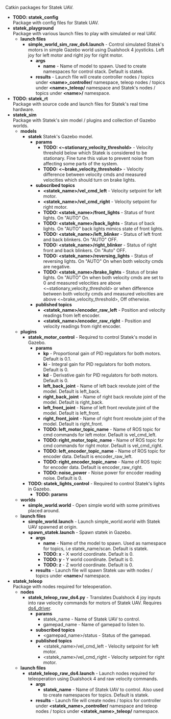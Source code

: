Catkin packages for Statek UAV.

* **TODO: statek_config** </br>
  Package with config files for Statek UAV.
* **statek_playground** </br>
  Package with various launch files to play with simulated or real UAV.
  * **launch files**
    * **simple_world_sim_raw_ds4.launch** - Control simulated Statek's motors in simple Gazebo world using Dualshock 4 joysticks. Left joy for left motor and right joy for right motor.
      * **args**
        * **name** - Name of model to spawn. Used to create namespaces for control stack. Default is statek.
      * **results** - Launch file will create controller nodes / topics under **\<name>_controller/** namespace,  teleop nodes / topics under **\<name>_teleop/** namespace and Statek's nodes / topics under **\<name>/** namespace.
* **TODO: statek_rt** </br>
  Package with source code and launch files for Statek's real time hardware.
* **statek_sim** </br>
  Package with Statek's sim model / plugins and collection of Gazebo worlds.
  * **models**
    * **statek** Statek's Gazebo model.
      * **params**
        * **TODO: <~stationary_velocity_threshold>** - Velocity threshold below which Statek is considered to be stationary. Fine tune this value to prevent noise from affecting some parts of the system.
        * **TODO: <~brake_velocity_threshold>** - Velocity difference between velocity cmds and measured velocities which should turn on brake lights.
      * **subscribed topics** 
        * **<statek_name>/vel_cmd_left** - Velocity setpoint for left motor.
        * **<statek_name>/vel_cmd_right** - Velocity setpoint for right motor.
        * **TODO: <statek_name>/front_lights** - Status of front lights. On "AUTO" On.
        * **TODO: <statek_name>/back_lights** - Status of back lights. On "AUTO" back lights mimics state of front lights.
        * **TODO: <statek_name>/left_blinker** - Status of left front and back blinkers. On "AUTO" OFF.
        * **TODO: <statek_name>/right_blinker** - Status of right front and back blinkers. On "Auto" OFF.
        * **TODO: <statek_name>/reversing_lights** - Status of reversing lights. On "AUTO" On when both velocity cmds are negative.
        * **TODO: <statek_name>/brake_lights** - Status of brake lights. On "AUTO" On when both velocity cmds are set to 0 and measured velocities are above <~stationary_velocity_threshold> or when difference between both velocity cmds and measured velocities are above <~brake_velocity_threshold>, Off otherwise.
      * **published topics**
        * **<statek_name>/encoder_raw_left** - Position and velocity readings from left encoder.
        * **<statek_name>/encoder_raw_right** - Position and velocity readings from right encoder.
  * **plugins**
    * **statek_motor_control** - Required to control Statek's model in Gazebo.
      * **params**
        * **kp** - Proportional gain of PID regulators for both motors. Default is 0.1.
        * **ki** - Integral gain for PID regulators for both motors. Default is 0.
        * **kd** - Derivative gain for PID regulators for both motors. Default is 0.
        * **left_back_joint** - Name of left back revolute joint of the model.  Default is left_back.
        * **right_back_joint** - Name of right back revolute joint of the model.  Default is right_back.
        * **left_front_joint** - Name of left front revolute joint of the model.  Default is left_front.
        * **right_front_joint** - Name of right front revolute joint of the model.  Default is right_front.
        * **TODO: left_motor_topic_name** - Name of ROS topic for cmd commands for left motor. Default is vel_cmd_left.
        * **TODO: right_motor_topic_name** - Name of ROS topic for cmd commands for right motor. Default is vel_cmd_right.
        * **TODO: left_encoder_topic_name** - Name of ROS topic for encoder data. Default is encoder_raw_left.
        * **TODO: right_encoder_topic_name** - Name of ROS topic for encoder data. Default is encoder_raw_right.
        * **TODO: noise_power** - Noise power for encoder reading noise. Default is 0.
    * **TODO: statek_lights_control** - Required to control Statek's lights in Gazebo.
      * **TODO: params**
  * **worlds**
    * **simple_world.world** - Open simple world with some primitives placed around.
  * **launch files**
    * **simple_world.launch** - Launch simple_world.world with Statek UAV spawned at origin.
    * **spawn_statek.launch** - Spawn statek in Gazebo.
      * **args** 
        * **name** - Name of the model to spawn. Used as namespace for topics, i.e statek_name/scan. Default is statek.
        * **TODO: x** - X world coordinate. Default is 0.
        * **TODO: y** - Y world coordinate. Default is 0.
        * **TODO: z** - Z world coordinate. Default is 0.
      * **results** - Launch file will spawn Statek uav with nodes / topics under **\<name>/** namespace.
* **statek_teleop** </br>
  Package with nodes required for teleoperation.
  * **nodes**
    * **statek_teleop_raw_ds4.py** - Translates Dualshock 4 joy inputs into raw velocity commands for motors of Statek UAV. Requires [ds4_driver](http://wiki.ros.org/ds4_driver).
      * **params**
        * statek_name - Name of Statek UAV to control.
        * gamepad_name - Name of gamepad to listen to.
      * **subscribed topics**
        * <gamepad_name>/status - Status of the gamepad.
      * **published topics**
        * <statek_name>/vel_cmd_left - Velocity setpoint for left motor.
        * <statek_name>/vel_cmd_right - Velocity setpoint for right motor.
  * **launch files**
    * **statek_teleop_raw_ds4.launch** - Launch nodes required for teleoperation using Dualshock 4 and raw velocity commands. 
      * **args**
        * **statek_name** - Name of Statek UAV to control. Also used to create namespaces for topics. Default is statek.
      * **results** - Launch file will create nodes / topics for controller under **<statek_name>_controller/** namespace and teleop nodes / topics under **<statek_name>_teleop/** namespace.
